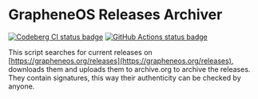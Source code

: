 # GrapheneOS Releases Archiver

[![Codeberg CI status badge](https://ci.codeberg.org/api/badges/12746/status.svg "Codeberg CI status")](https://ci.codeberg.org/Mynacol/gos-archiver)
[![GitHub Actions status badge](https://github.com/Mynacol/gos-archiver/actions/workflows/run.yml/badge.svg "GitHub Actions CI status")](https://github.com/Mynacol/gos-archiver/actions/workflows/run.yml)

This script searches for current releases on [https://grapheneos.org/releases](https://grapheneos.org/releases), downloads them and uploads them to archive.org to archive the releases.
They contain signatures, this way their authenticity can be checked by anyone.
